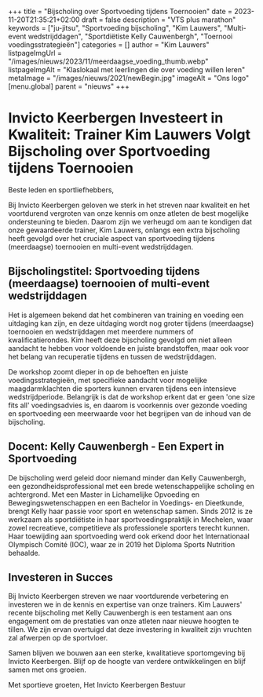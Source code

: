 +++
title = "Bijscholing over Sportvoeding tijdens Toernooien"
date = 2023-11-20T21:35:21+02:00
draft = false
description = "VTS plus marathon"
keywords = ["ju-jitsu", "Sportvoeding bijscholing", "Kim Lauwers", "Multi-event wedstrijddagen", "Sportdiëtiste Kelly Cauwenbergh", "Toernooi voedingsstrategieën"]
categories = []
author = "Kim Lauwers"
listpageImgUrl = "/images/nieuws/2023/11/meerdaagse_voeding_thumb.webp"
listpageImgAlt = "Klaslokaal met leerlingen die over voeding willen leren"
metaImage = "/images/nieuws/2021/newBegin.jpg"
imageAlt = "Ons logo"
[menu.global]
    parent = "nieuws"
+++

# Invicto Keerbergen Investeert in Kwaliteit: Trainer Kim Lauwers Volgt Bijscholing over Sportvoeding tijdens Toernooien

Beste leden en sportliefhebbers,

Bij Invicto Keerbergen geloven we sterk in het streven naar kwaliteit en het voortdurend vergroten van onze kennis om onze atleten de best mogelijke ondersteuning te bieden. Daarom zijn we verheugd om aan te kondigen dat onze gewaardeerde trainer, Kim Lauwers, onlangs een extra bijscholing heeft gevolgd over het cruciale aspect van sportvoeding tijdens (meerdaagse) toernooien en multi-event wedstrijddagen.

## Bijscholingstitel: Sportvoeding tijdens (meerdaagse) toernooien of multi-event wedstrijddagen

Het is algemeen bekend dat het combineren van training en voeding een uitdaging kan zijn, en deze uitdaging wordt nog groter tijdens (meerdaagse) toernooien en wedstrijddagen met meerdere nummers of kwalificatierondes. Kim heeft deze bijscholing gevolgd om niet alleen aandacht te hebben voor voldoende en juiste brandstoffen, maar ook voor het belang van recuperatie tijdens en tussen de wedstrijddagen.

De workshop zoomt dieper in op de behoeften en juiste voedingsstrategieën, met specifieke aandacht voor mogelijke maagdarmklachten die sporters kunnen ervaren tijdens een intensieve wedstrijdperiode. Belangrijk is dat de workshop erkent dat er geen 'one size fits all' voedingsadvies is, en daarom is voorkennis over gezonde voeding en sportvoeding een meerwaarde voor het begrijpen van de inhoud van de bijscholing.

## Docent: Kelly Cauwenbergh - Een Expert in Sportvoeding

De bijscholing werd geleid door niemand minder dan Kelly Cauwenbergh, een gezondheidsprofessional met een brede wetenschappelijke scholing en achtergrond. Met een Master in Lichamelijke Opvoeding en Bewegingswetenschappen en een Bachelor in Voedings- en Dieetkunde, brengt Kelly haar passie voor sport en wetenschap samen. Sinds 2012 is ze werkzaam als sportdiëtiste in haar sportvoedingspraktijk in Mechelen, waar zowel recreatieve, competitieve als professionele sporters terecht kunnen. Haar toewijding aan sportvoeding werd ook erkend door het Internationaal Olympisch Comité (IOC), waar ze in 2019 het Diploma Sports Nutrition behaalde.

## Investeren in Succes

Bij Invicto Keerbergen streven we naar voortdurende verbetering en investeren we in de kennis en expertise van onze trainers. Kim Lauwers' recente bijscholing met Kelly Cauwenbergh is een testament aan ons engagement om de prestaties van onze atleten naar nieuwe hoogten te tillen. We zijn ervan overtuigd dat deze investering in kwaliteit zijn vruchten zal afwerpen op de sportvloer.

Samen blijven we bouwen aan een sterke, kwalitatieve sportomgeving bij Invicto Keerbergen. Blijf op de hoogte van verdere ontwikkelingen en blijf samen met ons groeien.

Met sportieve groeten,
Het Invicto Keerbergen Bestuur
